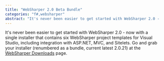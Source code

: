 ```yaml
---
title: "WebSharper 2.0 Beta Bundle"
categories: "f#,websharper"
abstract: "It's never been easier to get started with WebSharper 2.0 - now with a single installer that contains six WebSharper project templates for Visual Studio, including integration with ASP.NET, MVC, and Sitelets.  Go and grab your installer (renumbered as a bundle, current latest 2.0.21) at the WebSharper Downloads page."
---
```

It's never been easier to get started with WebSharper 2.0 - now with a single installer that contains six WebSharper project templates for Visual Studio, including integration with ASP.NET, MVC, and Sitelets. Go and grab your installer (renumbered as a bundle, current latest 2.0.21) at the [WebSharper Downloads](http://www.websharper.com/Downloads.aspx) page.